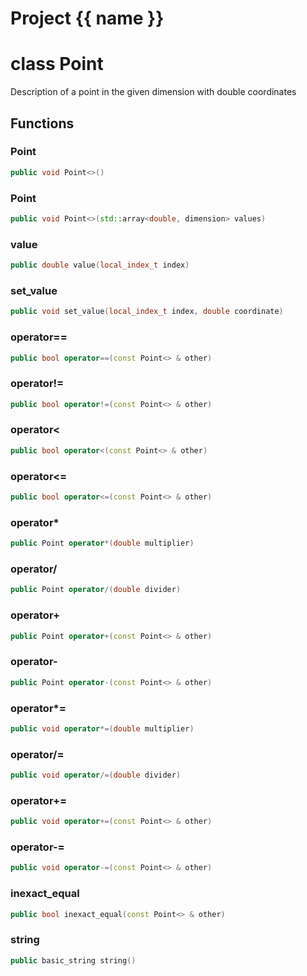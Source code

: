 <script setup>
import {useRoute} from 'vitepress'
const {path} = useRoute()
const tokens = path.split('/')
const words = tokens[2].split('-');
for (let i = 0; i < words.length; i++) {
    words[i] = words[i].charAt(0).toUpperCase() + words[i].slice(1);
    words[i] = words[i].replace('geode', 'Geode')
}
const name = words.join('-');
</script>
# Project {{ name }}

# class Point


 Description of a point in the given dimension with double coordinates



## Functions

### Point

```cpp
public void Point<>()
```


### Point

```cpp
public void Point<>(std::array<double, dimension> values)
```


### value

```cpp
public double value(local_index_t index)
```


### set_value

```cpp
public void set_value(local_index_t index, double coordinate)
```


### operator==

```cpp
public bool operator==(const Point<> & other)
```


### operator!=

```cpp
public bool operator!=(const Point<> & other)
```


### operator<

```cpp
public bool operator<(const Point<> & other)
```


### operator<=

```cpp
public bool operator<=(const Point<> & other)
```


### operator*

```cpp
public Point operator*(double multiplier)
```


### operator/

```cpp
public Point operator/(double divider)
```


### operator+

```cpp
public Point operator+(const Point<> & other)
```


### operator-

```cpp
public Point operator-(const Point<> & other)
```


### operator*=

```cpp
public void operator*=(double multiplier)
```


### operator/=

```cpp
public void operator/=(double divider)
```


### operator+=

```cpp
public void operator+=(const Point<> & other)
```


### operator-=

```cpp
public void operator-=(const Point<> & other)
```


### inexact_equal

```cpp
public bool inexact_equal(const Point<> & other)
```


### string

```cpp
public basic_string string()
```




